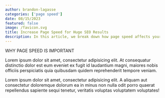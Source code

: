 ```yaml
---
author: brandon-lagasse
categories: ['page speed']
date: 08/15/2023
featured: false
image: /favicon.svg
title: Increase Page Speed for Huge SEO Results
description: In this article, we break down how page speed affects your bottom line
---
```


WHY PAGE SPEED IS IMPORTANT 

Lorem ipsum dolor sit amet, consectetur adipisicing elit. At consequatur distinctio dolor est eum eveniet ex fugit id laudantium magni, maiores nobis officiis perspiciatis quia quibusdam quidem reprehenderit tempore veniam.

Lorem ipsum dolor sit amet, consectetur adipisicing elit. A aliquam aut consectetur doloremque dolorum ea in minus non nulla odit porro quaerat repellendus sapiente sequi tenetur, veritatis voluptas voluptatem voluptates!